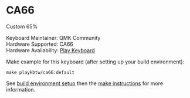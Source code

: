 CA66
==

Custom 65%

Keyboard Maintainer: QMK Community   
Hardware Supported: CA66   
Hardware Availability: [Play Keyboard](http://play-keyboard.store/)


Make example for this keyboard (after setting up your build environment):

    make playkbtw/ca66:default

See [build environment setup](https://docs.qmk.fm/#/getting_started_build_tools) then the [make instructions](https://docs.qmk.fm/#/getting_started_make_guide) for more information.
